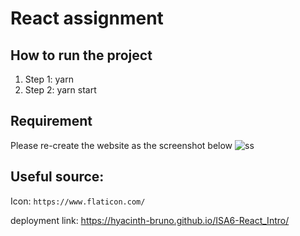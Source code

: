 # React assignment

## How to run the project

1. Step 1: yarn
2. Step 2: yarn start

## Requirement

Please re-create the website as the screenshot below
![ss](./src/images/example.png)

## Useful source:

Icon: `https://www.flaticon.com/`


deployment link: https://hyacinth-bruno.github.io/ISA6-React_Intro/
